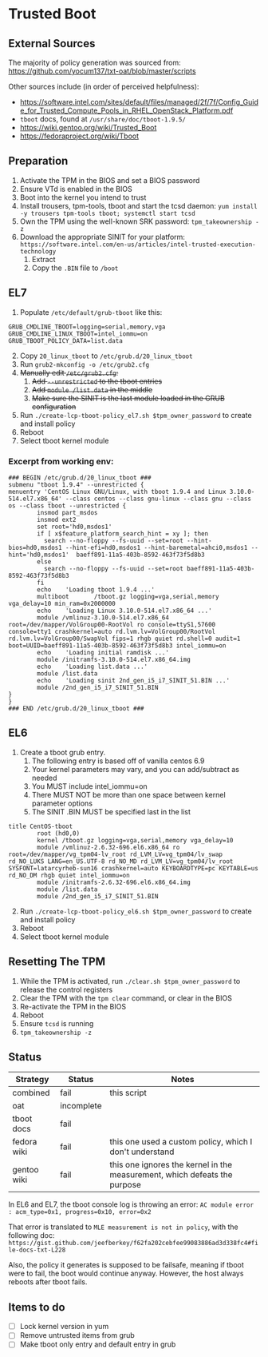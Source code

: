 # Trusted Boot

## External Sources

The majority of policy generation was sourced from:
https://github.com/yocum137/txt-oat/blob/master/scripts

Other sources include (in order of perceived helpfulness):
* https://software.intel.com/sites/default/files/managed/2f/7f/Config_Guide_for_Trusted_Compute_Pools_in_RHEL_OpenStack_Platform.pdf
* `tboot` docs, found at `/usr/share/doc/tboot-1.9.5/`
* https://wiki.gentoo.org/wiki/Trusted_Boot
* https://fedoraproject.org/wiki/Tboot

## Preparation

1. Activate the TPM in the BIOS and set a BIOS password
2. Ensure VTd is enabled in the BIOS
3. Boot into the kernel you intend to trust
4. Install trousers, tpm-tools, tboot and start the tcsd daemon:
    `yum install -y trousers tpm-tools tboot; systemctl start tcsd`
5. Own the TPM using the well-known SRK password:
    `tpm_takeownership -z` 
6. Download the appropriate SINIT for your platform:
    `https://software.intel.com/en-us/articles/intel-trusted-execution-technology`
    1. Extract
    2. Copy the `.BIN` file to `/boot`

## EL7

1. Populate `/etc/default/grub-tboot` like this:

```
GRUB_CMDLINE_TBOOT=logging=serial,memory,vga
GRUB_CMDLINE_LINUX_TBOOT=intel_iommu=on
GRUB_TBOOT_POLICY_DATA=list.data
```

2. Copy `20_linux_tboot` to `/etc/grub.d/20_linux_tboot`
3. Run `grub2-mkconfig -o /etc/grub2.cfg`
4. ~~Manually edit `/etc/grub2.cfg`:~~
    1. ~~Add `--unrestricted` to the tboot entries~~
    2. ~~Add `module /list.data` in the middle~~
    3. ~~Make sure the SINIT is the last module loaded in the GRUB configuration~~
5. Run `./create-lcp-tboot-policy_el7.sh $tpm_owner_password` to create and install policy
6. Reboot
7. Select tboot kernel module

### Excerpt from working env:

```
### BEGIN /etc/grub.d/20_linux_tboot ###
submenu "tboot 1.9.4" --unrestricted {
menuentry 'CentOS Linux GNU/Linux, with tboot 1.9.4 and Linux 3.10.0-514.el7.x86_64' --class centos --class gnu-linux --class gnu --class os --class tboot --unrestricted {
        insmod part_msdos
        insmod ext2
        set root='hd0,msdos1'
        if [ x$feature_platform_search_hint = xy ]; then
          search --no-floppy --fs-uuid --set=root --hint-bios=hd0,msdos1 --hint-efi=hd0,msdos1 --hint-baremetal=ahci0,msdos1 --hint='hd0,msdos1'  baeff891-11a5-403b-8592-463f73f5d8b3
        else
          search --no-floppy --fs-uuid --set=root baeff891-11a5-403b-8592-463f73f5d8b3
        fi
        echo    'Loading tboot 1.9.4 ...'
        multiboot       /tboot.gz logging=vga,serial,memory vga_delay=10 min_ram=0x2000000
        echo    'Loading Linux 3.10.0-514.el7.x86_64 ...'
        module /vmlinuz-3.10.0-514.el7.x86_64 root=/dev/mapper/VolGroup00-RootVol ro console=ttyS1,57600 console=tty1 crashkernel=auto rd.lvm.lv=VolGroup00/RootVol rd.lvm.lv=VolGroup00/SwapVol fips=1 rhgb quiet rd.shell=0 audit=1 boot=UUID=baeff891-11a5-403b-8592-463f73f5d8b3 intel_iommu=on
        echo    'Loading initial ramdisk ...'
        module /initramfs-3.10.0-514.el7.x86_64.img
        echo    'Loading list.data ...'
        module /list.data
        echo    'Loading sinit 2nd_gen_i5_i7_SINIT_51.BIN ...'
        module /2nd_gen_i5_i7_SINIT_51.BIN
}
}
### END /etc/grub.d/20_linux_tboot ###
```

## EL6

1. Create a tboot grub entry.
    1. The following entry is based off of vanilla centos 6.9
    2. Your kernel parameters may vary, and you can add/subtract as needed
    3. You MUST include intel_iommu=on
    4. There MUST NOT be more than one space between kernel parameter options
    5. The SINIT .BIN MUST be specified last in the list

```
title CentOS-tboot
        root (hd0,0)
        kernel /tboot.gz logging=vga,serial,memory vga_delay=10
        module /vmlinuz-2.6.32-696.el6.x86_64 ro root=/dev/mapper/vg_tpm04-lv_root rd_LVM_LV=vg_tpm04/lv_swap rd_NO_LUKS LANG=en_US.UTF-8 rd_NO_MD rd_LVM_LV=vg_tpm04/lv_root SYSFONT=latarcyrheb-sun16 crashkernel=auto KEYBOARDTYPE=pc KEYTABLE=us rd_NO_DM rhgb quiet intel_iommu=on
        module /initramfs-2.6.32-696.el6.x86_64.img
        module /list.data
        module /2nd_gen_i5_i7_SINIT_51.BIN
```

2. Run `./create-lcp-tboot-policy_el6.sh $tpm_owner_password` to create and install policy
3. Reboot
4. Select tboot kernel module

## Resetting The TPM

1. While the TPM is activated, run `./clear.sh $tpm_owner_password` to release the control registers
2. Clear the TPM with the `tpm clear` command, or clear in the BIOS
3. Re-activate the TPM in the BIOS
4. Reboot
5. Ensure `tcsd` is running
6. `tpm_takeownership -z`

## Status

Strategy | Status | Notes
-------- | ------ | -----
combined | fail   | this script
oat      | incomplete | |
tboot docs | fail | |
fedora wiki | fail | this one used a custom policy, which I don't understand |
gentoo wiki | fail | this one ignores the kernel in the measurement, which defeats the purpose |

In EL6 and EL7, the tboot console log is throwing an error:
  `AC module error : acm_type=0x1, progress=0x10, error=0x2`

That error is translated to `MLE measurement is not in policy`, with the following doc:
 `https://gist.github.com/jeefberkey/f62fa202cebfee99083886ad3d338fc4#file-docs-txt-L228`

Also, the policy it generates is supposed to be failsafe, meaning if tboot were to fail, the boot would continue anyway. However, the host always reboots after tboot fails.

## Items to do

- [ ] Lock kernel version in yum
- [ ] Remove untrusted items from grub
- [ ] Make tboot only entry and default entry in grub
